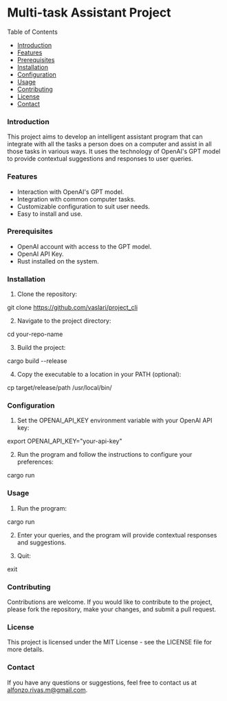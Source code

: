 # Multi-task Assistant Project

Table of Contents

- [Introduction](#introduction)
- [Features](#features)
- [Prerequisites](#prerequisites)
- [Installation](#installation)
- [Configuration](#configuration)
- [Usage](#usage)
- [Contributing](#contributing)
- [License](#license)
- [Contact](#contact)

### Introduction

This project aims to develop an intelligent assistant program that can integrate with all the tasks a person does on a computer and assist in all those tasks in various ways. It uses the technology of OpenAI's GPT model to provide contextual suggestions and responses to user queries.

### Features

- Interaction with OpenAI's GPT model.
- Integration with common computer tasks.
- Customizable configuration to suit user needs.
- Easy to install and use.

### Prerequisites

- OpenAI account with access to the GPT model.
- OpenAI API Key.
- Rust installed on the system.

### Installation

1. Clone the repository:

git clone https://github.com/vaslari/project_cli

2. Navigate to the project directory:

cd your-repo-name

3. Build the project:

cargo build --release

4. Copy the executable to a location in your PATH (optional):

cp target/release/path /usr/local/bin/

### Configuration

1. Set the OPENAI_API_KEY environment variable with your OpenAI API key:

export OPENAI_API_KEY="your-api-key"

2. Run the program and follow the instructions to configure your preferences:

cargo run

### Usage

1. Run the program:

cargo run

2. Enter your queries, and the program will provide contextual responses and suggestions.

3. Quit:

exit

### Contributing

Contributions are welcome. If you would like to contribute to the project, please fork the repository, make your changes, and submit a pull request.

### License

This project is licensed under the MIT License - see the LICENSE file for more details.

### Contact

If you have any questions or suggestions, feel free to contact us at [alfonzo.rivas.m@gmail.com](mailto:alfonzo.rivas.m@gmail.com).